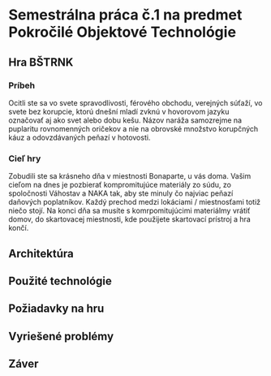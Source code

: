 # Semestrálna práca č.1 na predmet Pokročilé Objektové Technológie

## Hra BŠTRNK

### Príbeh

Ocitli ste sa vo svete spravodlivosti, férového obchodu, verejných súťaží, vo svete bez korupcie, ktorú
dnešní mladí zvknú v hovorovom jazyku označovať aj ako svet alebo dobu kešu. Názov naráža samozrejme na
puplaritu rovnomenných oričekov a nie na obrovské množstvo korupčných káuz a odovzdávaných peňazí v 
hotovosti.

### Cieľ hry

Zobudili ste sa krásneho dňa v miestnosti Bonaparte, u vás doma. Vašim cieľom na dnes je pozbierať
kompromitujúce materiály zo súdu, zo spoločnosti Váhostav a NAKA tak, aby ste minuly čo najviac
peňazí daňových poplatníkov. Každý prechod medzi lokáciami / miestnosťami totiž niečo stojí.
Na konci dňa sa musíte s komrpomitujúcimi materiálmy vrátiť domov, do skartovacej miestnosti, kde
použijete skartovací prístroj a hra končí.

## Architektúra

## Použité technológie

## Požiadavky na hru

## Vyriešené problémy

## Záver